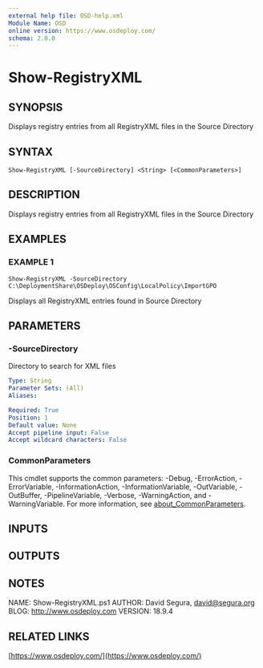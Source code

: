 ```yaml
---
external help file: OSD-help.xml
Module Name: OSD
online version: https://www.osdeploy.com/
schema: 2.0.0
---
```


# Show-RegistryXML

## SYNOPSIS
Displays registry entries from all RegistryXML files in the Source Directory

## SYNTAX

```
Show-RegistryXML [-SourceDirectory] <String> [<CommonParameters>]
```

## DESCRIPTION
Displays registry entries from all RegistryXML files in the Source Directory

## EXAMPLES

### EXAMPLE 1
```
Show-RegistryXML -SourceDirectory C:\DeploymentShare\OSDeploy\OSConfig\LocalPolicy\ImportGPO
```

Displays all RegistryXML entries found in Source Directory

## PARAMETERS

### -SourceDirectory
Directory to search for XML files

```yaml
Type: String
Parameter Sets: (All)
Aliases:

Required: True
Position: 1
Default value: None
Accept pipeline input: False
Accept wildcard characters: False
```

### CommonParameters
This cmdlet supports the common parameters: -Debug, -ErrorAction, -ErrorVariable, -InformationAction, -InformationVariable, -OutVariable, -OutBuffer, -PipelineVariable, -Verbose, -WarningAction, and -WarningVariable. For more information, see [about_CommonParameters](http://go.microsoft.com/fwlink/?LinkID=113216).

## INPUTS

## OUTPUTS

## NOTES
NAME:	Show-RegistryXML.ps1
AUTHOR:	David Segura, david@segura.org
BLOG:	http://www.osdeploy.com
VERSION:	18.9.4

## RELATED LINKS

[https://www.osdeploy.com/](https://www.osdeploy.com/)


